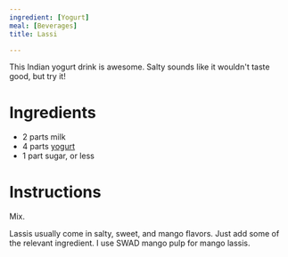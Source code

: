 ```yaml
---
ingredient: [Yogurt]
meal: [Beverages]
title: Lassi

---
```

This Indian yogurt drink is awesome.  Salty sounds like it wouldn't taste good, but try it!


# Ingredients

 *  2 parts milk
 *  4 parts [yogurt](yogurt.html)
 *  1 part sugar, or less


# Instructions

Mix.

Lassis usually come in salty, sweet, and mango flavors.  Just add some of the relevant ingredient.  I use SWAD mango pulp for mango lassis.
